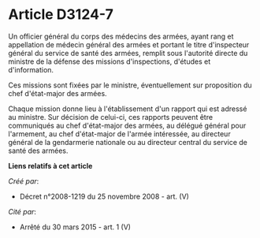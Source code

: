 # Article D3124-7

Un officier général du corps des médecins des armées, ayant rang et appellation de médecin général des armées et portant le
titre d'inspecteur général du service de santé des armées, remplit sous l'autorité directe du ministre de la défense des
missions d'inspections, d'études et d'information.

Ces missions sont fixées par le ministre, éventuellement sur proposition du chef d'état-major des armées.

Chaque mission donne lieu à l'établissement d'un rapport qui est adressé au ministre. Sur décision de celui-ci, ces rapports
peuvent être communiqués au chef d'état-major des armées, au délégué général pour l'armement, au chef d'état-major de l'armée
intéressée, au directeur général de la gendarmerie nationale ou au directeur central du service de santé des armées.

**Liens relatifs à cet article**

_Créé par_:

  - Décret n°2008-1219 du 25 novembre 2008 - art. (V)

_Cité par_:

  - Arrêté du 30 mars 2015 - art. 1 (V)
